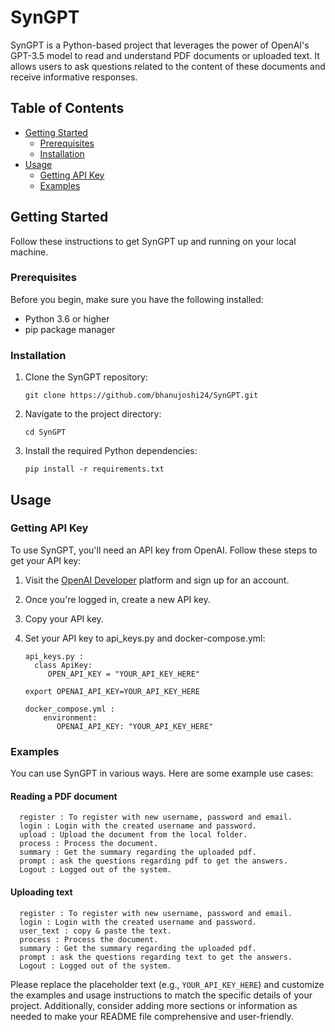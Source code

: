 # SynGPT

SynGPT is a Python-based project that leverages the power of OpenAI's GPT-3.5 model to read and understand PDF documents or uploaded text. It allows users to ask questions related to the content of these documents and receive informative responses.

## Table of Contents

- [Getting Started](#getting-started)
  - [Prerequisites](#prerequisites)
  - [Installation](#installation)
- [Usage](#usage)
  - [Getting API Key](#getting-api-key)
  - [Examples](#examples)

## Getting Started

Follow these instructions to get SynGPT up and running on your local machine.

### Prerequisites

Before you begin, make sure you have the following installed:

- Python 3.6 or higher
- pip package manager

### Installation

1. Clone the SynGPT repository:

   ```shell
   git clone https://github.com/bhanujoshi24/SynGPT.git
   ```

2. Navigate to the project directory:

   ```shell
   cd SynGPT
   ```

3. Install the required Python dependencies:

   ```shell
   pip install -r requirements.txt
   ```

## Usage

### Getting API Key

To use SynGPT, you'll need an API key from OpenAI. Follow these steps to get your API key:

1. Visit the [OpenAI Developer](https://beta.openai.com/signup/) platform and sign up for an account.

2. Once you're logged in, create a new API key.

3. Copy your API key.

4. Set your API key to api_keys.py and docker-compose.yml:

   ```shell
   api_keys.py :
     class ApiKey:
        OPEN_API_KEY = "YOUR_API_KEY_HERE"

   export OPENAI_API_KEY=YOUR_API_KEY_HERE

   docker_compose.yml :
       environment:
          OPENAI_API_KEY: "YOUR_API_KEY_HERE"
   ```

### Examples

You can use SynGPT in various ways. Here are some example use cases:

#### Reading a PDF document

```shell
  register : To register with new username, password and email.
  login : Login with the created username and password.
  upload : Upload the document from the local folder.
  process : Process the document.
  summary : Get the summary regarding the uploaded pdf.
  prompt : ask the questions regarding pdf to get the answers.
  Logout : Logged out of the system.
```

#### Uploading text

```shell
  register : To register with new username, password and email.
  login : Login with the created username and password.
  user_text : copy & paste the text.
  process : Process the document.
  summary : Get the summary regarding the uploaded pdf.
  prompt : ask the questions regarding text to get the answers.
  Logout : Logged out of the system.
```
Please replace the placeholder text (e.g., `YOUR_API_KEY_HERE`) and customize the examples and usage instructions to match the specific details of your project. Additionally, consider adding more sections or information as needed to make your README file comprehensive and user-friendly.
